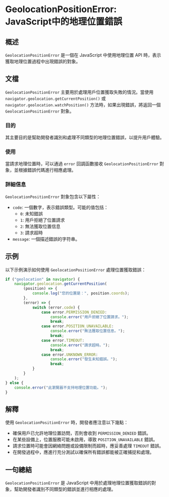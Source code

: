 <!--
Meta Description: # GeolocationPositionError: JavaScript中的地理位置錯誤 ## 概述 `GeolocationPositionError` 是一個在 JavaScript 中使用地理位置 API 時，表示獲取地理位置過程中出現錯誤的對象。 ## 文檔 `GeolocationPo...
Meta Keywords: error, geolocationpositionerror, console, navigator, geolocation
-->

# GeolocationPositionError: JavaScript中的地理位置錯誤

## 概述
`GeolocationPositionError` 是一個在 JavaScript 中使用地理位置 API 時，表示獲取地理位置過程中出現錯誤的對象。

## 文檔
`GeolocationPositionError` 主要用於處理用戶位置獲取失敗的情況。當使用 `navigator.geolocation.getCurrentPosition()` 或 `navigator.geolocation.watchPosition()` 方法時，如果出現錯誤，將返回一個 `GeolocationPositionError` 對象。

### 目的
其主要目的是幫助開發者識別和處理不同類型的地理位置錯誤，以提升用戶體驗。

### 使用
當請求地理位置時，可以通過 `error` 回調函數接收 `GeolocationPositionError` 對象，並根據錯誤代碼進行相應處理。

### 詳細信息
`GeolocationPositionError` 對象包含以下屬性：
- `code`: 一個數字，表示錯誤類型。可能的值包括：
  - `0`: 未知錯誤
  - `1`: 用戶拒絕了位置請求
  - `2`: 無法獲取位置信息
  - `3`: 請求超時
- `message`: 一個描述錯誤的字符串。

## 示例
以下示例演示如何使用 `GeolocationPositionError` 處理位置獲取錯誤：

```javascript
if ("geolocation" in navigator) {
    navigator.geolocation.getCurrentPosition(
        (position) => {
            console.log("您的位置是：", position.coords);
        },
        (error) => {
            switch (error.code) {
                case error.PERMISSION_DENIED:
                    console.error("用戶拒絕了位置請求。");
                    break;
                case error.POSITION_UNAVAILABLE:
                    console.error("無法獲取位置信息。");
                    break;
                case error.TIMEOUT:
                    console.error("請求超時。");
                    break;
                case error.UNKNOWN_ERROR:
                    console.error("發生未知錯誤。");
                    break;
            }
        }
    );
} else {
    console.error("此瀏覽器不支持地理位置功能。");
}
```

## 解釋
使用 `GeolocationPositionError` 時，開發者應注意以下幾點：
- 確保用戶已允許地理位置訪問，否則會收到 `PERMISSION_DENIED` 錯誤。
- 在某些設備上，位置服務可能未啟用，導致 `POSITION_UNAVAILABLE` 錯誤。
- 請求位置時可能會因網絡問題或設備限制而超時，應妥善處理 `TIMEOUT` 錯誤。
- 在開發過程中，應進行充分測試以確保所有錯誤都能被正確捕捉和處理。

## 一句總結
`GeolocationPositionError` 是 JavaScript 中用於處理地理位置獲取錯誤的對象，幫助開發者識別不同類型的錯誤並進行相應的處理。
